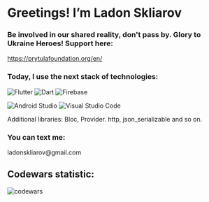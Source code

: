 <h1>Greetings! I’m Ladon Skliarov</h1>

<h3>Be involved in our shared reality, don't pass by. Glory to Ukraine Heroes! Support here:</h3>
<a href="https://prytulafoundation.org/en/">https://prytulafoundation.org/en/</a>

<h3>Today, I use the next stack of technologies:</h3>

![Flutter](https://img.shields.io/badge/Flutter-%2302569B.svg?style=for-the-badge&logo=Flutter&logoColor=white)
![Dart](https://img.shields.io/badge/dart-%230175C2.svg?style=for-the-badge&logo=dart&logoColor=white)
![Firebase](https://img.shields.io/badge/Firebase-039BE5?style=for-the-badge&logo=Firebase&logoColor=white)

![Android Studio](https://img.shields.io/badge/Android%20Studio-3DDC84.svg?style=for-the-badge&logo=android-studio&logoColor=white)
![Visual Studio Code](https://img.shields.io/badge/Visual%20Studio%20Code-0078d7.svg?style=for-the-badge&logo=visual-studio-code&logoColor=white)
<p>Additional libraries: Bloc, Provider. http, json_serializable and so on.</p>

<h3>You can text me:</h3>
<a>ladonskliarov@gmail.com</a>

<h2>Codewars statistic:</h2>

![codewars](https://www.codewars.com/users/%D0%9B%D0%B0%D0%B4%D0%BE%D0%BD%20%D0%A1%D0%BA%D0%BB%D1%8F%D1%80%D0%BE%D0%B2/badges/large)
